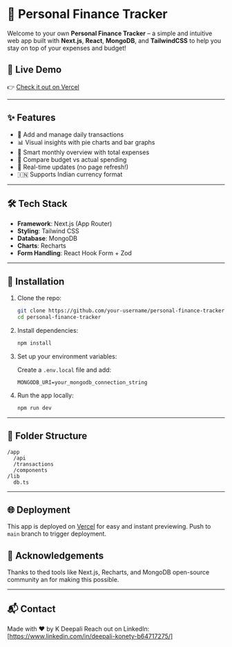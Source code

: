 # 💸 Personal Finance Tracker

Welcome to your own **Personal Finance Tracker** – a simple and intuitive web app built with **Next.js**, **React**, **MongoDB**, and **TailwindCSS** to help you stay on top of your expenses and budget!

## 🚀 Live Demo

👉 [Check it out on Vercel](https://personal-finance-tracker-c17l.vercel.app/)

---

## ✨ Features

- 🧾 Add and manage daily transactions
- 📊 Visual insights with pie charts and bar graphs
- 🧠 Smart monthly overview with total expenses
- 🎯 Compare budget vs actual spending
- 🔄 Real-time updates (no page refresh!)
- 🇮🇳 Supports Indian currency format

---

## 🛠️ Tech Stack

- **Framework**: Next.js (App Router)
- **Styling**: Tailwind CSS
- **Database**: MongoDB
- **Charts**: Recharts
- **Form Handling**: React Hook Form + Zod

---

## 🧰 Installation

1. Clone the repo:

   ```bash
   git clone https://github.com/your-username/personal-finance-tracker.git
   cd personal-finance-tracker
   ```

2. Install dependencies:

   ```bash
   npm install
   ```

3. Set up your environment variables:

   Create a `.env.local` file and add:

   ```env
   MONGODB_URI=your_mongodb_connection_string
   ```

4. Run the app locally:

   ```bash
   npm run dev
   ```

---

## 🧱 Folder Structure

```
/app
  /api
  /transactions
  /components
/lib
  db.ts
```
---

## 🌐 Deployment

This app is deployed on [Vercel](https://vercel.com) for easy and instant previewing. Push to `main` branch to trigger deployment.

## 🙌 Acknowledgements

Thanks to thed tools like Next.js, Recharts, and MongoDB  open-source community an for making this possible.

---

## 📬 Contact
Made with ❤️ by K Deepali
Reach out on LinkedIn:[https://www.linkedin.com/in/deepali-konety-b64717275/]

